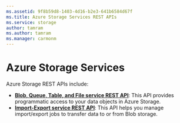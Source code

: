 ```yaml
---
ms.assetid: 9f8b59d8-1403-4d16-b2e3-641b6584d67f
ms.title: Azure Storage Services REST APIs
ms.service: storage
author: tamram
ms.author: tamram
ms.manager: carmonm
---
```



# Azure Storage Services

Azure Storage REST APIs include:

- **[Blob, Queue, Table, and File service REST API](fileservices/azure-storage-services-rest-api-reference.md)**: This API provides programmatic access to your data objects in Azure Storage.
- **[Import-Export service REST API](importexport/storage-import-export-service-rest-api-reference.md)**: This API helps you manage import/export jobs to transfer data to or from Blob storage.